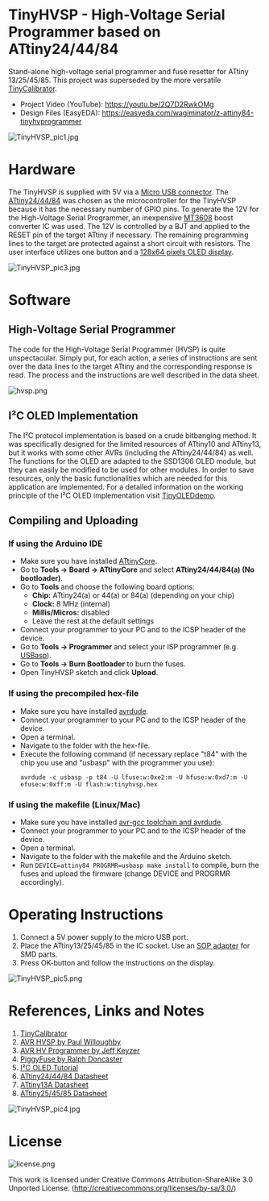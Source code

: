 # TinyHVSP - High-Voltage Serial Programmer based on ATtiny24/44/84
Stand-alone high-voltage serial programmer and fuse resetter for ATtiny 13/25/45/85. This project was superseded by the more versatile [TinyCalibrator](https://github.com/wagiminator/ATtiny84-TinyCalibrator).

- Project Video (YouTube): https://youtu.be/2Q7D2RwkOMg
- Design Files (EasyEDA): https://easyeda.com/wagiminator/z-attiny84-tinyhvprogrammer

![TinyHVSP_pic1.jpg](https://raw.githubusercontent.com/wagiminator/ATtiny84-TinyHVSP/master/documentation/TinyHVSP_pic1.jpg)

# Hardware
The TinyHVSP is supplied with 5V via a [Micro USB connector](https://aliexpress.com/wholesale?SearchText=micro+usb+2pin+dip). The [ATtiny24/44/84](http://ww1.microchip.com/downloads/en/devicedoc/Atmel-7701_Automotive-Microcontrollers-ATtiny24-44-84_Datasheet.pdf) was chosen as the microcontroller for the TinyHVSP because it has the necessary number of GPIO pins. To generate the 12V for the High-Voltage Serial Programmer, an inexpensive [MT3608](https://datasheet.lcsc.com/szlcsc/XI-AN-Aerosemi-Tech-MT3608_C84817.pdf) boost converter IC was used. The 12V is controlled by a BJT and applied to the RESET pin of the target ATtiny if necessary. The remaining programming lines to the target are protected against a short circuit with resistors. The user interface utilizes one button and a [128x64 pixels OLED display](http://aliexpress.com/wholesale?SearchText=128+64+0.96+oled+new+4pin).

![TinyHVSP_pic3.jpg](https://raw.githubusercontent.com/wagiminator/ATtiny84-TinyHVSP/master/documentation/TinyHVSP_pic3.jpg)

# Software
## High-Voltage Serial Programmer
The code for the High-Voltage Serial Programmer (HVSP) is quite unspectacular. Simply put, for each action, a series of instructions are sent over the data lines to the target ATtiny and the corresponding response is read. The process and the instructions are well described in the data sheet.

![hvsp.png](https://raw.githubusercontent.com/wagiminator/ATtiny84-TinyCalibrator/main/documentation/TinyCalibrator_hvsp.png)

## I²C OLED Implementation
The I²C protocol implementation is based on a crude bitbanging method. It was specifically designed for the limited resources of ATtiny10 and ATtiny13, but it works with some other AVRs (including the ATtiny24/44/84) as well. The functions for the OLED are adapted to the SSD1306 OLED module, but they can easily be modified to be used for other modules. In order to save resources, only the basic functionalities which are needed for this application are implemented. For a detailed information on the working principle of the I²C OLED implementation visit [TinyOLEDdemo](https://github.com/wagiminator/attiny13-tinyoleddemo).

## Compiling and Uploading
### If using the Arduino IDE
- Make sure you have installed [ATtinyCore](https://github.com/SpenceKonde/ATTinyCore).
- Go to **Tools -> Board -> ATtinyCore** and select **ATtiny24/44/84(a) (No bootloader)**.
- Go to **Tools** and choose the following board options:
  - **Chip:**           ATtiny24(a) or 44(a) or 84(a) (depending on your chip)
  - **Clock:**          8 MHz (internal)
  - **Millis/Micros:**  disabled
  - Leave the rest at the default settings
- Connect your programmer to your PC and to the ICSP header of the device.
- Go to **Tools -> Programmer** and select your ISP programmer (e.g. [USBasp](https://aliexpress.com/wholesale?SearchText=usbasp)).
- Go to **Tools -> Burn Bootloader** to burn the fuses.
- Open TinyHVSP sketch and click **Upload**.

### If using the precompiled hex-file
- Make sure you have installed [avrdude](https://learn.adafruit.com/usbtinyisp/avrdude).
- Connect your programmer to your PC and to the ICSP header of the device.
- Open a terminal.
- Navigate to the folder with the hex-file.
- Execute the following command (if necessary replace "t84" with the chip you use and "usbasp" with the programmer you use):
  ```
  avrdude -c usbasp -p t84 -U lfuse:w:0xe2:m -U hfuse:w:0xd7:m -U efuse:w:0xff:m -U flash:w:tinyhvsp.hex
  ```

### If using the makefile (Linux/Mac)
- Make sure you have installed [avr-gcc toolchain and avrdude](http://maxembedded.com/2015/06/setting-up-avr-gcc-toolchain-on-linux-and-mac-os-x/).
- Connect your programmer to your PC and to the ICSP header of the device.
- Open a terminal.
- Navigate to the folder with the makefile and the Arduino sketch.
- Run `DEVICE=attiny84 PROGRMR=usbasp make install` to compile, burn the fuses and upload the firmware (change DEVICE and PROGRMR accordingly).

# Operating Instructions
1. Connect a 5V power supply to the micro USB port.
2. Place the ATtiny13/25/45/85 in the IC socket. Use an [SOP adapter](https://aliexpress.com/wholesale?SearchText=sop-8+150mil+200mil+adapter) for SMD parts.
3. Press OK-button and follow the instructions on the display.

![TinyHVSP_pic5.png](https://raw.githubusercontent.com/wagiminator/ATtiny84-TinyHVSP/master/documentation/TinyHVSP_pic5.png)

# References, Links and Notes
1. [TinyCalibrator](https://github.com/wagiminator/ATtiny84-TinyCalibrator)
2. [AVR HVSP by Paul Willoughby](http://www.rickety.us/2010/03/arduino-avr-high-voltage-serial-programmer/)
3. [AVR HV Programmer by Jeff Keyzer](https://mightyohm.com/blog/2008/09/arduino-based-avr-high-voltage-programmer/)
4. [PiggyFuse by Ralph Doncaster](https://nerdralph.blogspot.com/2018/05/piggyfuse-hvsp-avr-fuse-programmer.html)
5. [I²C OLED Tutorial](https://github.com/wagiminator/attiny13-tinyoleddemo)
6. [ATtiny24/44/84 Datasheet](http://ww1.microchip.com/downloads/en/devicedoc/Atmel-7701_Automotive-Microcontrollers-ATtiny24-44-84_Datasheet.pdf)
7. [ATtiny13A Datasheet](http://ww1.microchip.com/downloads/en/DeviceDoc/doc8126.pdf)
8. [ATtiny25/45/85 Datasheet](https://ww1.microchip.com/downloads/en/DeviceDoc/Atmel-2586-AVR-8-bit-Microcontroller-ATtiny25-ATtiny45-ATtiny85_Datasheet.pdf)

![TinyHVSP_pic4.jpg](https://raw.githubusercontent.com/wagiminator/ATtiny84-TinyHVSP/master/documentation/TinyHVSP_pic4.jpg)

# License
![license.png](https://i.creativecommons.org/l/by-sa/3.0/88x31.png)

This work is licensed under Creative Commons Attribution-ShareAlike 3.0 Unported License. 
(http://creativecommons.org/licenses/by-sa/3.0/)
